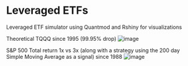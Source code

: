 # Leveraged ETFs
Leveraged ETF simulator using Quantmod and Rshiny for visualizations


Theoretical TQQQ since 1995 (99.95% drop)
![image](https://user-images.githubusercontent.com/60053486/119722754-a628bb80-be3a-11eb-9639-27825461d71d.png)

S&P 500 Total return 1x vs 3x (along with a strategy using the 200 day Simple Moving Average as a signal) since 1988
![image](https://user-images.githubusercontent.com/60053486/120033236-53313e80-bfc9-11eb-9623-9134cfc8b31b.png)

